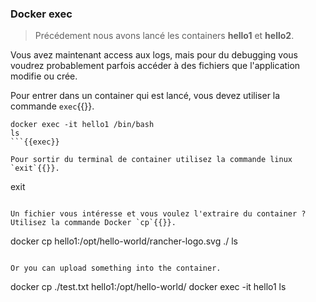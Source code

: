 ### Docker exec

> Précédement nous avons lancé les containers **hello1** et **hello2**.

Vous avez maintenant access aux logs, mais pour du debugging vous voudrez probablement parfois accéder à des fichiers que l'application modifie ou crée.

Pour entrer dans un container qui est lancé, vous devez utiliser la commande `exec`{{}}.

```
docker exec -it hello1 /bin/bash
ls
```{{exec}}

Pour sortir du terminal de container utilisez la commande linux `exit`{{}}.

```
exit
```{{exec}}

Un fichier vous intéresse et vous voulez l'extraire du container ? Utilisez la commande Docker `cp`{{}}.

```
docker cp hello1:/opt/hello-world/rancher-logo.svg ./
ls
```{{exec}}

Or you can upload something into the container.

```
docker cp ./test.txt hello1:/opt/hello-world/
docker exec -it hello1 ls
```{{exec}}

